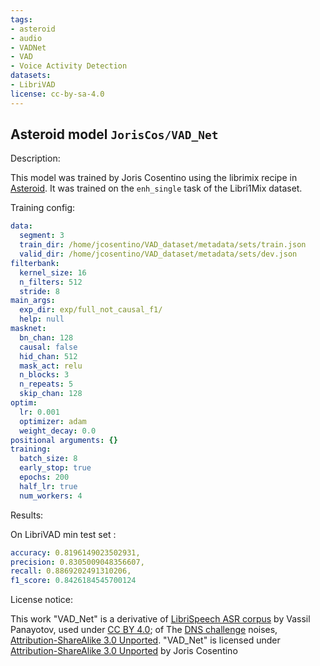 ```yaml
---
tags:
- asteroid
- audio
- VADNet
- VAD
- Voice Activity Detection
datasets:
- LibriVAD
license: cc-by-sa-4.0
---
```


## Asteroid model `JorisCos/VAD_Net`

Description:

This model was trained by Joris Cosentino using the librimix recipe in [Asteroid](https://github.com/asteroid-team/asteroid).
It was trained on the `enh_single` task of the Libri1Mix  dataset.

Training config:

```yml
data:
  segment: 3
  train_dir: /home/jcosentino/VAD_dataset/metadata/sets/train.json
  valid_dir: /home/jcosentino/VAD_dataset/metadata/sets/dev.json
filterbank:
  kernel_size: 16
  n_filters: 512
  stride: 8
main_args:
  exp_dir: exp/full_not_causal_f1/
  help: null
masknet:
  bn_chan: 128
  causal: false
  hid_chan: 512
  mask_act: relu
  n_blocks: 3
  n_repeats: 5
  skip_chan: 128
optim:
  lr: 0.001
  optimizer: adam
  weight_decay: 0.0
positional arguments: {}
training:
  batch_size: 8
  early_stop: true
  epochs: 200
  half_lr: true
  num_workers: 4
```
  

Results:

On LibriVAD min test set :
```yml
accuracy: 0.8196149023502931,
precision: 0.8305009048356607,
recall: 0.8869202491310206,
f1_score: 0.8426184545700124
```


License notice:

This work "VAD_Net" is a derivative of [LibriSpeech ASR corpus](http://www.openslr.org/12) by Vassil Panayotov,
used under [CC BY 4.0](https://creativecommons.org/licenses/by/4.0/); of The [DNS challenge](https://github.com/microsoft/DNS-Challenge) noises, [Attribution-ShareAlike 3.0 Unported](https://creativecommons.org/licenses/by-sa/3.0/).
"VAD_Net" is licensed under [Attribution-ShareAlike 3.0 Unported](https://creativecommons.org/licenses/by-sa/3.0/) by Joris Cosentino